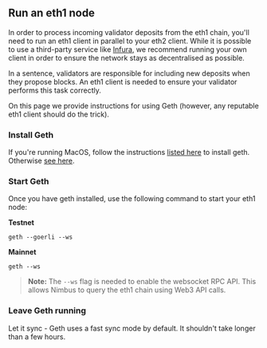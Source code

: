 ## Run an eth1 node

In order to process incoming validator deposits from the eth1 chain, you'll need to run an eth1 client in parallel to your eth2 client. While it is possible to use a third-party service like [Infura](./infura-guide.md), we recommend running your own client in order to ensure the network stays as decentralised as possible.

In a sentence, validators are responsible for including new deposits when they propose blocks. An eth1 client is needed to ensure your validator performs this task correctly.

On this page we provide instructions for using Geth (however, any reputable eth1 client should do the trick).

### Install Geth
If you're running MacOS, follow the instructions [listed here](https://github.com/ethereum/go-ethereum/wiki/Installation-Instructions-for-Mac) to install geth. Otherwise [see here](https://github.com/ethereum/go-ethereum/wiki/Installing-Geth).

### Start Geth

Once you have geth installed, use the following command to start your eth1 node:

**Testnet**
```
geth --goerli --ws
```

**Mainnet**
```
geth --ws
```

>**Note:** The `--ws` flag is needed to enable the websocket RPC API. This allows Nimbus to query the eth1 chain using Web3 API calls.


### Leave Geth running

Let it sync - Geth uses a fast sync mode by default. It shouldn't take longer than a few hours.


